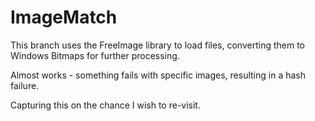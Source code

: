 # ImageMatch

This branch uses the FreeImage library to load files, converting them to Windows Bitmaps for further processing.

Almost works - something fails with specific images, resulting in a hash failure.

Capturing this on the chance I wish to re-visit.
